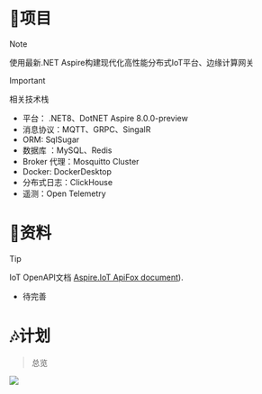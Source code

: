 <a name="GXrzo"></a>
# 🎯项目
> [!NOTE]
> 使用最新.NET Aspire构建现代化高性能分布式IoT平台、边缘计算网关

> [!IMPORTANT]
> 相关技术栈
> * 平台： .NET8、DotNET Aspire  8.0.0-preview
> * 消息协议：MQTT、GRPC、SingalR
> * ORM:      SqlSugar
> * 数据库    ：MySQL、Redis
> * Broker 代理：Mosquitto Cluster
> * Docker: DockerDesktop
> * 分布式日志：ClickHouse
> * 遥测：Open Telemetry
<a name="GXrzo"></a>
# 🌊资料
> [!TIP]
> IoT OpenAPI文档 [Aspire.IoT ApiFox document](https://buy8bcfn6d.apifox.cn/)).
>* 待完善
<a name="sKxNP"></a>
# 🎶计划
> 总览

![](https://cdn.nlark.com/yuque/0/2024/jpeg/35802242/1713682975601-2f97df4b-4f56-4a20-850c-6dbeac04a1ee.jpeg)
<a name="mPvHi"></a>
## 
